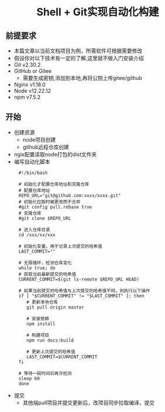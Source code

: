 # <center> Shell + Git实现自动化构建 </center>
## 前提要求
 - 本篇文章以当前文档项目为例，所需软件可根据需要修改
 - 假设你对以下技术有一定的了解,这里就不做入门安装介绍
 - Git v2.30.2
 - GitHub or Gitee
    - 需要生成密钥,添加到本地,再将公钥上传gitee/github
 - Nginx v1.18.0
 - Node v12.22.12
 - npm v7.5.2
## 开始
 - 创建资源
    - node项目创建
    - github远程仓库创建
 - ngix配置读取node打包的dist文件夹
 - 编写自动化脚本
 ```shell
      #!/bin/bash

      # 初始化才配置仓库地址和克隆仓库
      # 配置仓库地址
      REPO_URL="git@github.com:xxxx/xxxx.git"
      # 初始化拉取时被更改而不合并
      #git config pull.rebase true
      # 克隆仓库
      #git clone $REPO_URL

      # 进入仓库目录
      cd /xxx/xx/xxx

      # 初始化变量，用于记录上次提交的哈希值
      LAST_COMMIT=""

      # 无限循环，检测仓库变化
      while true; do
      # 获取当前最新提交的哈希值
      CURRENT_COMMIT=$(git ls-remote $REPO_URL HEAD)

      # 如果当前提交的哈希值与上次提交的哈希值不同，则执行以下操作
      if [ "$CURRENT_COMMIT" != "$LAST_COMMIT" ]; then
         # 更新本地仓库
         git pull origin master

         # 安装依赖
         npm install

         # 构建项目
         npm run docs:build

         # 更新上次提交的哈希值
         LAST_COMMIT=$CURRENT_COMMIT
      fi

      # 等待一段时间后再次检测
      sleep 60
      done
 ```
  - 提交
      - 其他端pull项目并提交更新后，改项目同步拉取编译，提交